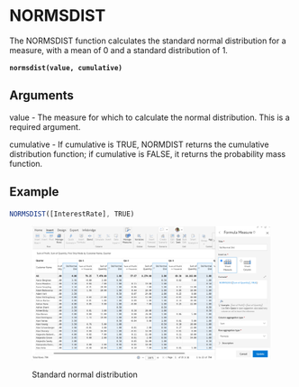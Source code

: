 # NORMSDIST

The NORMSDIST function calculates the standard normal distribution for a measure, with a mean of 0 and a standard distribution of 1.

<pre class="language-javascript"><code class="lang-javascript"><strong>normsdist(value, cumulative)
</strong></code></pre>

## Arguments

value - The measure for which to calculate the normal distribution. This is a required argument.

cumulative - If cumulative is TRUE, NORMDIST returns the cumulative distribution function; if cumulative is FALSE, it returns the probability mass function.&#x20;

## Example

```javascript
NORMSDIST([InterestRate], TRUE)
```

<figure><img src="../../.gitbook/assets/image (1) (1) (1) (1) (1) (1) (1) (1) (1) (1) (1) (1) (1) (1) (1) (1) (1) (1) (1) (1) (1) (1) (1) (1) (1) (1) (1).png" alt=""><figcaption><p>Standard normal distribution</p></figcaption></figure>
